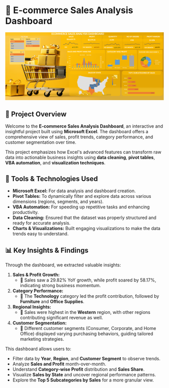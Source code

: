 # 🚀 E-commerce Sales Analysis Dashboard

![Ecommerce Sales Dashboard](./Ecommerce.png)
## 📝 Project Overview
Welcome to the **E-commerce Sales Analysis Dashboard**, an interactive and insightful project built using **Microsoft Excel**. The dashboard offers a comprehensive view of sales, profit trends, category performance, and customer segmentation over time.

This project emphasizes how Excel's advanced features can transform raw data into actionable business insights using **data cleaning**, **pivot tables**, **VBA automation**, and **visualization techniques**.

## 🔧 Tools & Technologies Used
- **Microsoft Excel:** For data analysis and dashboard creation.
- **Pivot Tables:** To dynamically filter and explore data across various dimensions (regions, segments, and years).
- **VBA Automation:** For speeding up repetitive tasks and enhancing productivity.
- **Data Cleaning:** Ensured that the dataset was properly structured and ready for accurate analysis.
- **Charts & Visualizations:** Built engaging visualizations to make the data trends easy to understand.

## 📊 Key Insights & Findings
Through the dashboard, we extracted valuable insights:
1. **Sales & Profit Growth:** 
   - 🚀 Sales saw a 29.82% YoY growth, while profit soared by 58.17%, indicating strong business momentum.
2. **Category Performance:** 
   - 💼 The **Technology** category led the profit contribution, followed by **Furniture** and **Office Supplies**.
3. **Regional Insights:** 
   - 📍 Sales were highest in the **Western** region, with other regions contributing significant revenue as well.
4. **Customer Segmentation:**
   - 🎯 Different customer segments (Consumer, Corporate, and Home Office) displayed varying purchasing behaviors, guiding tailored marketing strategies.


This dashboard allows users to:
- Filter data by **Year**, **Region**, and **Customer Segment** to observe trends.
- Analyze **Sales and Profit** month-over-month.
- Understand **Category-wise Profit** distribution and **Sales Share**.
- Visualize **Sales by State** and uncover regional performance patterns.
- Explore the **Top 5 Subcategories by Sales** for a more granular view.




